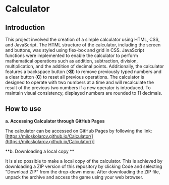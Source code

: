 # Calculator

## Introduction 

This project involved the creation of a simple calculator using HTML, CSS, and JavaScript. The HTML structure of the calculator, including the screen and buttons, was styled using flex-box and grid in CSS. JavaScript functions were implemented to enable the calculator to perform mathematical operations such as addition, subtraction, division, multiplication, and the addition of decimal points. Additionally, the calculator features a backspace button (**⌫**) to remove previously typed numbers and a clear button (**C**) to reset all previous operations. The calculator is designed to operate with two numbers at a time and will recalculate the result of the previous two numbers if a new operator is introduced. To maintain visual consistency, displayed numbers are rounded to 11 decimals.


## How to use

**a. Accessing Calculator through GitHub Pages**

The calculator can be accessed on GitHub Pages by following the link:
[https://miloskolarov.github.io/Calculator/](https://miloskolarov.github.io/Calculator/)]

**b. Downloading a local copy **

It is also possible to make a local copy of the calculator. This is achieved by downloading a ZIP version of this repository by clicking Code and selecting "Download ZIP" from the drop-down menu. After downloading the ZIP file, unpack the archive and access the game using your web browser.
